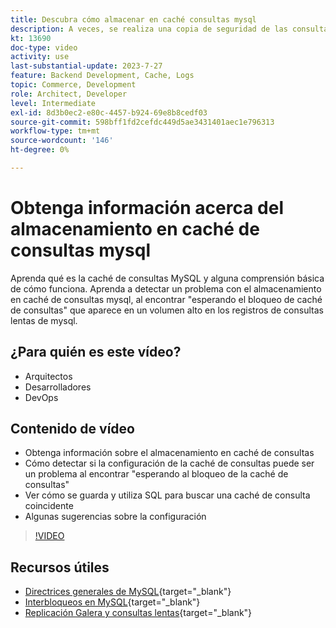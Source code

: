 ```yaml
---
title: Descubra cómo almacenar en caché consultas mysql
description: A veces, se realiza una copia de seguridad de las consultas mysql esperando un bloqueo. Este tutorial explica qué es el almacenamiento en caché de consultas y algunas recomendaciones para la configuración si tiene problemas.
kt: 13690
doc-type: video
activity: use
last-substantial-update: 2023-7-27
feature: Backend Development, Cache, Logs
topic: Commerce, Development
role: Architect, Developer
level: Intermediate
exl-id: 8d3b0ec2-e80c-4457-b924-69e8b8cedf03
source-git-commit: 598bff1fd2cefdc449d5ae3431401aec1e796313
workflow-type: tm+mt
source-wordcount: '146'
ht-degree: 0%

---
```


# Obtenga información acerca del almacenamiento en caché de consultas mysql

Aprenda qué es la caché de consultas MySQL y alguna comprensión básica de cómo funciona. Aprenda a detectar un problema con el almacenamiento en caché de consultas mysql, al encontrar &quot;esperando el bloqueo de caché de consultas&quot; que aparece en un volumen alto en los registros de consultas lentas de mysql.

## ¿Para quién es este vídeo?

- Arquitectos
- Desarrolladores
- DevOps

## Contenido de vídeo

- Obtenga información sobre el almacenamiento en caché de consultas
- Cómo detectar si la configuración de la caché de consultas puede ser un problema al encontrar &quot;esperando al bloqueo de la caché de consultas&quot;
- Ver cómo se guarda y utiliza SQL para buscar una caché de consulta coincidente
- Algunas sugerencias sobre la configuración

>[!VIDEO](https://video.tv.adobe.com/v/3423389?learn=on&captions=spa)

## Recursos útiles

- [Directrices generales de MySQL](https://experienceleague.adobe.com/docs/commerce-operations/installation-guide/prerequisites/database-server/mysql.html?lang=es){target="_blank"}
- [Interbloqueos en MySQL](https://experienceleague.adobe.com/docs/commerce-knowledge-base/kb/troubleshooting/database/deadlocks-in-mysql.html?lang=es){target="_blank"}
- [Replicación Galera y consultas lentas](https://experienceleague.adobe.com/docs/commerce-learn/tutorials/backend-development/galera-db-slow-replication.html?lang=es){target="_blank"}
